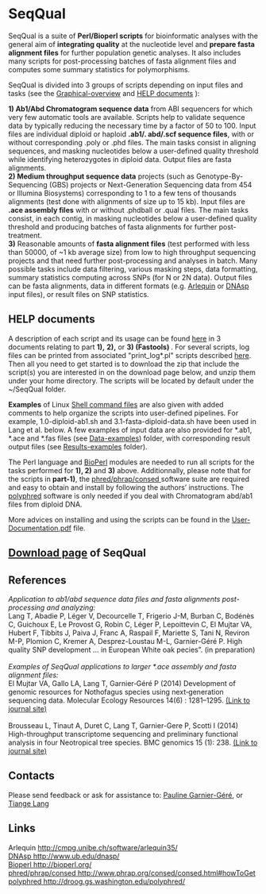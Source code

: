 # SeqQual
SeqQual
 is a suite of <b>Perl/Bioperl scripts</b> for bioinformatic analyses with the general aim of <b>integrating quality</b> at the nucleotide level and <b>prepare fasta alignment files</b> for further population genetic analyses. It also includes many scripts for post-processing batches of fasta alignment files and computes some summary statistics for polymorphisms.

SeqQual is divided into 3 groups of scripts depending on input files and tasks (see the <A HREF= "SeqQual_pdf/SeqQual-Graphical-Overview-Website.pdf"> Graphical-overview</A> and <a href="#help_documents">HELP documents</a> ):

<b>1) Ab1/Abd Chromatogram sequence data</b> from ABI sequencers for which very few automatic tools are available. Scripts help to validate sequence data by typically reducing the necessary time by a factor of 50 to 100. Input files are individual diploid or haploid <b>.ab1/. abd/.scf sequence files</b>, with or without corresponding .poly or .phd files. The main tasks consist in aligning sequences, and masking nucleotides below a user-defined quality threshold while identifying heterozygotes in diploid data. Output files are fasta alignments.
<br />
<b>2) Medium throughput sequence data</b> projects (such as Genotype-By-Sequencing (GBS) projects or Next-Generation Sequencing data from 454 or Illumina Biosystems) corresponding to 1 to a few tens of thousands alignments (test done with alignments of size up to 15 kb). Input files are <b>.ace assembly files</b> with or without .phdball or .qual files. The main tasks consist, in each contig, in masking nucleotides below a user-defined quality threshold and producing batches of fasta alignments for further post-treatment.
<br />
<b>3)</b> Reasonable amounts of <b>fasta alignment files</b> (test performed with less than 50000, of ~1 kb average size) from low to high throughput sequencing projects and that need further post-processing and analyses in batch. Many possible tasks include data filtering, various masking steps, data formatting, summary statistics computing across SNPs (for N or 2N data). Output files can be fasta alignments, data in different formats (e.g. <A HREF="http://cmpg.unibe.ch/software/arlequin35/">Arlequin</A> or <A HREF="http://www.ub.edu/dnasp/">DNAsp</A> input files), or result files on SNP statistics.
<br />

<h2 id="help_documents">HELP documents</h2>

A description of each script and its usage can be found <A HREF= "SeqQual_pdf/"> here</A> in 3 documents relating to part <b>1),</b>  <b> 2),</b> or <b>3) (Fastools) </b>. For several scripts, log files can be printed from associated  "print_log*.pl" scripts described <A HREF= "SeqQual_pdf/"> here</A>. Then all you need to get started is to download the zip that include the script(s) you are interested in on the download page below, and unzip them under your home directory. The scripts will be located by default under the ~/SeqQual folder.

<b>Examples</b> of Linux <A HREF="SeqQual_shell_ex"> Shell command files</A> are also given with added comments to help organize the scripts into user-defined pipelines. For example, 1.0-diploid-ab1.sh and 3.1-fasta-diploid-data.sh have been used in Lang et al. below. A few examples of input data are also provided for *.ab1, *.ace and *.fas files (see <A HREF="Data-examples"> Data-examples</A>) folder, with corresponding result output files (see <A HREF="Results-examples"> Results-examples</A> folder).

The Perl language and <A HREF="http://bioperl.org/">BioPerl</A> modules are needed to run all scripts for the tasks performed for <b>1), 2)</b> and <b>3)</b> above. Additionnally, please note that for the scripts in <b>part-1)</b>, the <A HREF="http://www.phrap.org/consed/consed.html#howToGet">phred/phrap/consed </A> software suite are required and easy to obtain and install by following the authors’ instructions. The <A HREF="http://droog.gs.washington.edu/polyphred/">polyphred</A>  software is only needed if you deal with Chromatogram abd/ab1 files from diploid DNA. 

More advices on installing and using the scripts can be found in the <A HREF= "SeqQual_pdf/"> User-Documentation.pdf</A> file. 

<h2><A HREF="Source-download" >Download page</A> of SeqQual </h2>

<h2>References</h2>
<i>Application to ab1/abd sequence data files and fasta alignments post-processing and analyzing:</i> <br />
Lang T, Abadie P, Léger V, Decourcelle T, Frigerio J-M, Burban C, Bodénès C, Guichoux E, Le Provost G, Robin C, Léger P, Lepoittevin C, El Mujtar VA, Hubert F, Tibbits J, Paiva J, Franc A, Raspail F, Mariette S, Tani N, Reviron M-P, Plomion C, Kremer A, Desprez-Loustau M-L, Garnier-Géré P. High quality SNP development … in European White oak pecies”. (in preparation)
<br /><br />
<i>Examples of SeqQual applications to larger *.ace assembly and fasta alignment files:</i> <br />
El Mujtar VA, Gallo LA, Lang T, Garnier‐Géré P (2014) Development of genomic resources for Nothofagus species using next‐generation sequencing data. Molecular Ecology Resources 14(6) : 1281–1295.
<A HREF="http://onlinelibrary.wiley.com/doi/10.1111/1755-0998.12276/abstract">(Link to journal site)</A>
<br /><br />
Brousseau L, Tinaut A, Duret C, Lang T, Garnier-Gere P, Scotti I (2014) High-throughput transcriptome sequencing and preliminary functional analysis in four Neotropical tree species. BMC genomics 15 (1): 238. <A HREF="http://bmcgenomics.biomedcentral.com/articles/10.1186/1471-2164-15-238">(Link to journal site)</A>
<br />
<h2>Contacts</h2>
Please send feedback or ask for assistance to: 
<A HREF="mailto:pauline.garnier-gere@pierroton.inra.fr"> Pauline Garnier-Géré</A>, or 
<A HREF="mailto:langtiange@xtbg.org.cn"> Tiange Lang</A>

<!--<h2>Links</h2> -->
<h2>Links</h2>
Arlequin   <A HREF="http://cmpg.unibe.ch/software/arlequin35/" Arlequin </A> http://cmpg.unibe.ch/software/arlequin35/ <br />
DNAsp   <A HREF="http://www.ub.edu/dnasp/" DNAsp </A> http://www.ub.edu/dnasp/ <br />
Bioperl    <A HREF="http://bioperl.org/" Bioperl </A> http://bioperl.org/ <br />
phred/phrap/consed<A HREF="http://www.phrap.org/consed/consed.html#howToGet" phred/phrap/consed </A>  http://www.phrap.org/consed/consed.html#howToGet <br />
polyphred  <A HREF="http://droog.gs.washington.edu/polyphred/" polyphred</A>  http://droog.gs.washington.edu/polyphred/ <br />

